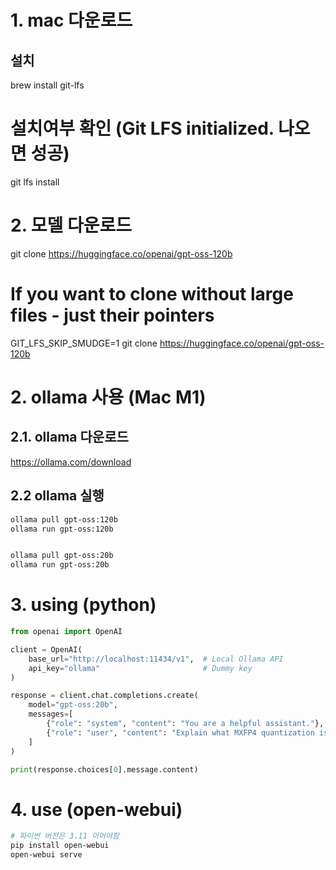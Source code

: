 # 1. mac 다운로드

## 설치
brew install git-lfs

# 설치여부 확인 (Git LFS initialized. 나오면 성공)
git lfs install



# 2. 모델 다운로드

git clone https://huggingface.co/openai/gpt-oss-120b

# If you want to clone without large files - just their pointers
GIT_LFS_SKIP_SMUDGE=1 git clone https://huggingface.co/openai/gpt-oss-120b




# 2. ollama 사용 (Mac M1)

## 2.1. ollama 다운로드

https://ollama.com/download


## 2.2 ollama 실행

```bash
ollama pull gpt-oss:120b
ollama run gpt-oss:120b


ollama pull gpt-oss:20b
ollama run gpt-oss:20b
```

# 3. using (python)

```python
from openai import OpenAI

client = OpenAI(
    base_url="http://localhost:11434/v1",  # Local Ollama API
    api_key="ollama"                       # Dummy key
)

response = client.chat.completions.create(
    model="gpt-oss:20b",
    messages=[
        {"role": "system", "content": "You are a helpful assistant."},
        {"role": "user", "content": "Explain what MXFP4 quantization is."}
    ]
)

print(response.choices[0].message.content)
```

# 4. use (open-webui)

```bash
# 파이썬 버전은 3.11 이어야함
pip install open-webui
open-webui serve
```